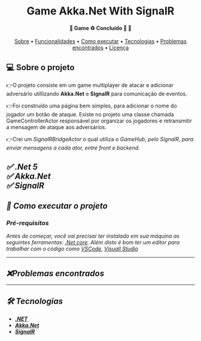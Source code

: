 <h1 align="center">
  Game Akka.Net With SignalR
</h1>

<h4 align="center">
	🚧  Game ♻️ Concluído 🚀 🚧
</h4>

<p align="center">
 <a href="#-sobre-o-projeto">Sobre</a> •
 <a href="#-funcionalidades">Funcionalidades</a> •
 <a href="#-como-executar-o-projeto">Como executar</a> •
 <a href="#-tecnologias">Tecnologias</a> •
 <a href="#-problemas-encontrados">Problemas encontrados</a> •
 <a href="#user-content--licença">Licença</a>
</p>

## 💻 Sobre o projeto

👉O projeto consiste em um game multiplayer de atacar e adicionar adversário utillizando <strong>Akka.Net</strong> e <strong>SignalR</strong> para comunicação de eventos. 

👉Foi construído uma página bem simples, para adicionar o nome do jogador um botão de ataque.  Existe no projeto uma classe chamada GameControllerActor responsável por organizar os jogadores e retransmitir a mensagem de ataque aos adversários.

👉Crei um <i>SignalRBridgeActor</i> o qual utiliza o <i>GameHub<i>, pelo <i>SignalR</i>,  para enviar mensagens a cada ator, entre front e backend.

✅ .Net 5 <br/>
✅ Akka.Net <br/>
✅ SignalR <br/>
---

## 🚀 Como executar o projeto

### Pré-requisitos

Antes de começar, você vai precisar ter instalado em sua máquina as seguintes ferramentas:
 [.Net core](https://dotnet.microsoft.com/en-us/download/dotnet/5.0).
Além disto é bom ter um editor para trabalhar com o código como [VSCode](https://code.visualstudio.com/), [Visuall Studio](https://visualstudio.microsoft.com/pt-br/downloads/)


---

## ❌Problemas encontrados

 
---

## 🛠 Tecnologias

- **[.NET](https://dotnet.microsoft.com/en-us/)**
- **[Akka.Net](https://getakka.net/)**
- **[SignalR](https://docs.microsoft.com/pt-br/aspnet/signalr/overview/getting-started/introduction-to-signalr)**






